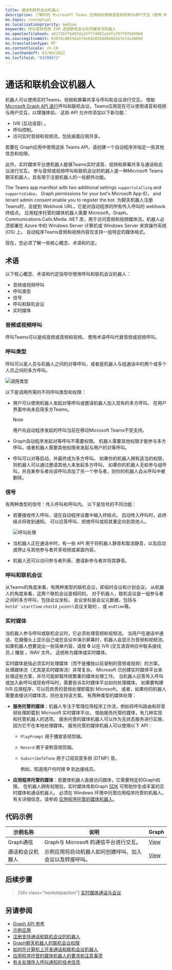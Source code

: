 ```yaml
---
title: 通话和联机会议机器人
description: 了解你的 Microsoft Teams 应用如何使用语音和视频与用户交互（使用 Microsoft Graph API 进行通话和联机会议）并了解实时媒体流
ms.topic: conceptual
ms.localizationpriority: medium
keywords: 呼叫音频视频 IVR 语音联机会议实时媒体流机器人
ms.openlocfilehash: a0172bff6487da25ff7d482a24fa797f97b049b6
ms.sourcegitcommit: 830fdc80556a5fde642850dd6b4d1b7efda3609d
ms.translationtype: MT
ms.contentlocale: zh-CN
ms.lasthandoff: 03/09/2022
ms.locfileid: "63398671"
---
```

# <a name="calls-and-online-meetings-bots"></a>通话和联机会议机器人

机器人可以使用实时Teams、视频和屏幕共享与呼叫和会议进行交互。 借助 [Microsoft Graph API 进行](/graph/api/resources/communications-api-overview?view=graph-rest-beta&preserve-view=true)呼叫和联机会议，Teams应用现在可以使用语音和视频与用户交互，以增强体验。 这些 API 允许你添加以下新功能：

* IVR (互动语音) 。
* 呼叫控制。
* 访问实时音频和视频流，包括桌面应用共享。

若要在 Graph应用中使用这些 Teams API，请创建一个自动程序并指定一些其他信息和权限。

此外，实时媒体平台使机器人能够Teams实时语音、视频和屏幕共享与通话和会议进行交互。 参与音频或视频呼叫和联机会议的机器人是一种Microsoft Teams聊天机器人，具有用于注册机器人的一些额外功能。

The Teams app manifest with two additional settings `supportsCalling` and `supportsVideo`， Graph permissions for your bot's Microsoft App ID， and tenant admin consent enable you to register the bot. 为聊天机器人注册Teams时，会提到 Webhook URL，它是对自动程序的所有传入呼叫的 webhook 终结点。 应用程序托管的媒体机器人需要 Microsoft。Graph。Communications.Calls.Media .NET 库，用于访问音频和视频媒体流，机器人必须部署在 Azure 中的 Windows Server 计算机或 Windows Server 来宾操作系统 (OS) 上。 自动程序Teams音频和视频内容仅支持一组特定的媒体格式。

现在，您必须了解一些核心概念、术语和约定。

## <a name="terminologies"></a>术语

以下核心概念、术语和约定指导你使用呼叫和联机会议机器人：

* 音频或视频呼叫
* 呼叫类型
* 信号
* 呼叫和联机会议
* 实时媒体

### <a name="audio-or-video-calls"></a>音频或视频呼叫

呼叫Teams可以是纯音频或音频和视频。 使用术语呼叫代替音频或视频呼叫。

### <a name="call-types"></a>呼叫类型

呼叫可以是人员与机器人之间的对等呼叫，或者是机器人与组通话中的两个或多个人员之间的多方呼叫。

![调用类型](~/assets/images/calls-and-meetings/call-types.png)

以下是调用所需的不同呼叫类型和权限：

* 用户可以使用机器人发起对等呼叫或邀请机器人加入现有的多方呼叫。 在用户界面中尚未启用多方Teams。

    > [!NOTE]
    > 用户向自动程序发起的呼叫当前在移动Microsoft Teams不受支持。

* Graph自动程序发起对等呼叫不需要权限。 机器人需要其他权限才能参与多方呼叫，或者机器人需要其他权限来发起与用户的对等呼叫。
* 呼叫可以对等启动，并最终成为多方呼叫。 如果你的机器人拥有适当的权限，则机器人可以通过邀请其他人来发起多方呼叫。 如果你的机器人无权参与组呼叫，并且某参与者向该呼叫添加了另一个参与者，则你的机器人会从呼叫中被删除。

### <a name="signals"></a>信号

有两种类型的信号：传入呼叫和呼叫内。 以下是信号的不同功能：

* 若要接收传入呼叫，请在自动程序设置中输入终结点。 启动传入呼叫时，此终结点将收到通知。 可以应答呼叫、拒绝呼叫或将其重定向到其他人。

    ![呼叫处理](~/assets/images/calls-and-meetings/call-handling.png)

* 当机器人正在通话中时，有一些 API 用于将机器人静音和取消静音，以及启动或停止与其他参与者共享视频或桌面内容。
* 机器人还可以访问参与者列表、邀请新参与者并将其静音。

### <a name="calls-and-online-meetings"></a>呼叫和联机会议

从Teams的角度来看，有两种类型的联机会议，即临时会议和计划会议。 从机器人的角度来看，这两个联机会议是相同的。 对于机器人，联机会议是一组参与者之间的多方呼叫，包括会议坐标。 会议坐标是会议元数据，包括与`botId``startTime` `chatId` `joinUrl`会议关联的 、或 `endTime`等。

### <a name="real-time-media"></a>实时媒体

当机器人参与呼叫或联机会议时，它必须处理音频和视频流。 当用户在通话中通话、在摄像头上显示自己或在会议中演示屏幕时，机器人会显示为音频和视频流。 如果机器人想要说出一些简单内容，请按 **0** 以在 IVR (交互语音响应中联系接线员，) 播放 。WAV 文件。 这统称为媒体或实时媒体。

实时媒体是指必须实时处理媒体（而不是播放以前录制的音频或视频）的方案。 处理媒体流（尤其是实时媒体流）非常复杂。 Microsoft 已创建实时媒体平台来处理这些方案，并尽可能卸载传统繁重的媒体处理工作。 当机器人应答传入呼叫或加入新呼叫或现有呼叫时，需要告诉实时媒体平台如何处理媒体。 如果要构建 IVR 应用程序，可以将昂贵的音频处理卸载到 Microsoft。 或者，如果你的机器人需要直接访问媒体流，则也支持该方案。 有两种类型的媒体处理：

* **服务托管的媒体**：机器人专注于管理应用程序工作流，例如将呼叫路由和将音频处理卸载到 Microsoft 实时媒体平台。 借助服务托管的媒体，有几种实现和托管机器人的选项。 服务托管的媒体机器人可以作为无状态服务进行实施，因为它不在本地处理媒体。 服务托管的媒体机器人可以使用以下 API：

  * `PlayPrompt` 用于播放音频剪辑。
  * `Record` 用于录制音频剪辑。
  * `SubscribeToTone` 用于订阅双音多频 (DTMF) 音。

    例如，知道用户何时按 **0** 到达接线员。

* **应用程序托管的媒体**：若要使机器人直接访问媒体，它需要特定的Graph权限。 在机器人拥有权限后，实时媒体[](https://www.nuget.org/packages/Microsoft.Graph.Communications.Calls.Media/)库和Graph [SDK](https://microsoftgraph.github.io/microsoft-graph-comms-samples/docs/articles/index.html#graph-calling-sdk-and-stateful-client-builder) 可帮助你生成丰富的实时媒体和通话机器人。 必须在 Windows 环境中托管应用程序托管的机器人。 有关详细信息，请参阅 [应用程序托管的媒体机器人](./requirements-considerations-application-hosted-media-bots.md)。

## <a name="code-sample"></a>代码示例

| **示例名称** | **说明** | **Graph** |
|---------------|----------|--------|
| Graph通信 | Graph与 Microsoft 的通信平台进行交互。 | [View](https://github.com/microsoftgraph/microsoft-graph-comms-samples) |
| 通话和会议机器人 | 示例应用将启动机器人如何创建呼叫、加入会议以及转接呼叫。 | [View](https://github.com/OfficeDev/Microsoft-Teams-Samples/tree/main/samples/bot-calling-meeting/csharp) |

## <a name="next-step"></a>后续步骤

> [!div class="nextstepaction"]
> [实时媒体通话与会议](~/bots/calls-and-meetings/real-time-media-concepts.md)

## <a name="see-also"></a>另请参阅

* [Graph API 参考](/graph/api/resources/communications-api-overview?view=graph-rest-beta&preserve-view=true)
* [示例应用](https://github.com/microsoftgraph/microsoft-graph-comms-samples)
* [注册支持通话和联机会议的机器人](./registering-calling-bot.md)
* [Graph聊天机器人的联机会议权限](./registering-calling-bot.md#add-graph-permissions)
* [如何在计算机上开发通话和联机会议机器人](./debugging-local-testing-calling-meeting-bots.md)
* [应用程序托管的媒体机器人的要求和注意事项](./requirements-considerations-application-hosted-media-bots.md)
* [有关处理传入呼叫通知的技术信息](./call-notifications.md)
